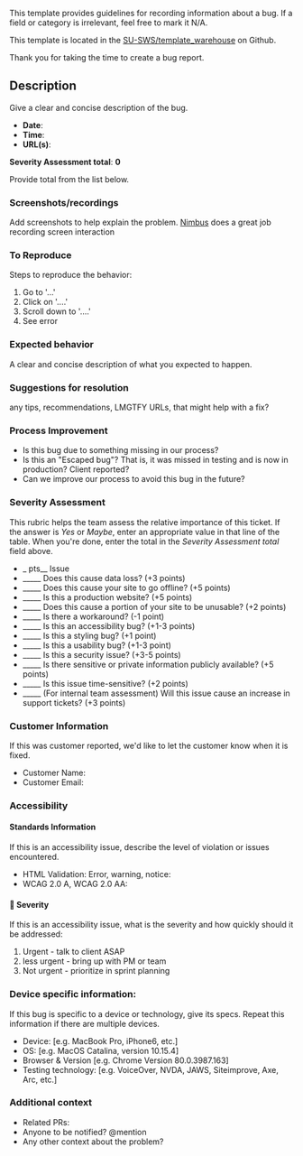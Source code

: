 This template provides guidelines for recording information about a bug. If a field or category is irrelevant, feel free to mark it N/A.

This template is located in the [SU-SWS/template_warehouse](https://github.com/SU-SWS/template_warehouse) on Github.

Thank you for taking the time to create a bug report.

## Description
Give a clear and concise description of the bug.

* **Date**:
* **Time**:
* **URL(s)**:

**Severity Assessment total**: **0**

Provide total from the list below.

### Screenshots/recordings
Add screenshots to help explain the problem.  [Nimbus](https://chrome.google.com/webstore/detail/nimbus-screenshot-screen/bpconcjcammlapcogcnnelfmaeghhagj?hl=en) does a great job recording screen interaction

### To Reproduce
Steps to reproduce the behavior:
1. Go to '...'
1. Click on '....'
1. Scroll down to '....'
1. See error

### Expected behavior
A clear and concise description of what you expected to happen.

### Suggestions for resolution
any tips, recommendations, LMGTFY URLs, that might help with a fix?

### Process Improvement
* Is this bug due to something missing in our process?
* Is this an "Escaped bug"? That is, it was missed in testing and is now in production? Client reported?
* Can we improve our process to avoid this bug in the future?

### Severity Assessment
This rubric helps the team assess the relative importance of this ticket. If the answer is *Yes* or *Maybe*, enter an appropriate value in that line of the table. When you're done, enter the total in the *Severity Assessment total* field above.

* _ pts__  Issue
* _____ Does this cause data loss? (+3 points)
* _____ Does this cause your site to go offline? (+5 points)
* _____ Is this a production website? (+5 points)
* _____ Does this cause a portion of your site to be unusable? (+2 points)
* _____ Is there a workaround? (-1 point)
* _____ Is this an accessibility bug? (+1-3 points)
* _____ Is this a styling bug? (+1 point)
* _____ Is this a usability bug? (+1-3 point)
* _____ Is this a security issue? (+3-5 points)
* _____ Is there sensitive or private information publicly available? (+5 points)
* _____ Is this issue time-sensitive? (+2 points)
* _____ (For internal team assessment) Will this issue cause an increase in support tickets? (+3 points)

### Customer Information
If this was customer reported, we'd like to let the customer know when it is fixed.
* Customer Name:
* Customer Email:

### Accessibility 
#### Standards Information
If this is an accessibility issue, describe the level of violation or issues encountered.
* HTML Validation: Error, warning, notice:
* WCAG 2.0 A, WCAG 2.0 AA:

#### 🧪 Severity
If this is an accessibility issue, what is the severity and how quickly should it be addressed:
1. Urgent - talk to client ASAP
2. less urgent - bring up with PM or team
3. Not urgent - prioritize in sprint planning

### Device specific information:
If this bug is specific to a device or technology, give its specs. Repeat this information if there are multiple devices.
* Device: [e.g. MacBook Pro, iPhone6, etc.]
* OS: [e.g. MacOS Catalina, version 10.15.4]
* Browser & Version [e.g. Chrome Version 80.0.3987.163]
* Testing technology: [e.g. VoiceOver, NVDA, JAWS, Siteimprove, Axe, Arc, etc.]

### Additional context
* Related PRs:
* Anyone to be notified? @mention
* Any other context about the problem?
